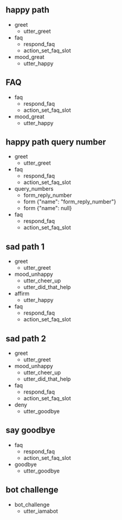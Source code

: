 ## happy path
* greet
  - utter_greet
* faq
    - respond_faq
    - action_set_faq_slot
* mood_great
  - utter_happy


## FAQ
* faq
    - respond_faq
    - action_set_faq_slot
* mood_great
  - utter_happy

## happy path query number
* greet
  - utter_greet
* faq
    - respond_faq
    - action_set_faq_slot
* query_numbers
  - form_reply_number
  - form {"name": "form_reply_number"}
  - form {"name": null}
* faq
    - respond_faq
    - action_set_faq_slot


## sad path 1
* greet
  - utter_greet
* mood_unhappy
  - utter_cheer_up
  - utter_did_that_help
* affirm
  - utter_happy
* faq
    - respond_faq
    - action_set_faq_slot

## sad path 2
* greet
  - utter_greet
* mood_unhappy
  - utter_cheer_up
  - utter_did_that_help
* faq
    - respond_faq
    - action_set_faq_slot
* deny
  - utter_goodbye

## say goodbye
* faq
    - respond_faq
    - action_set_faq_slot
* goodbye
  - utter_goodbye

## bot challenge
* bot_challenge
  - utter_iamabot
